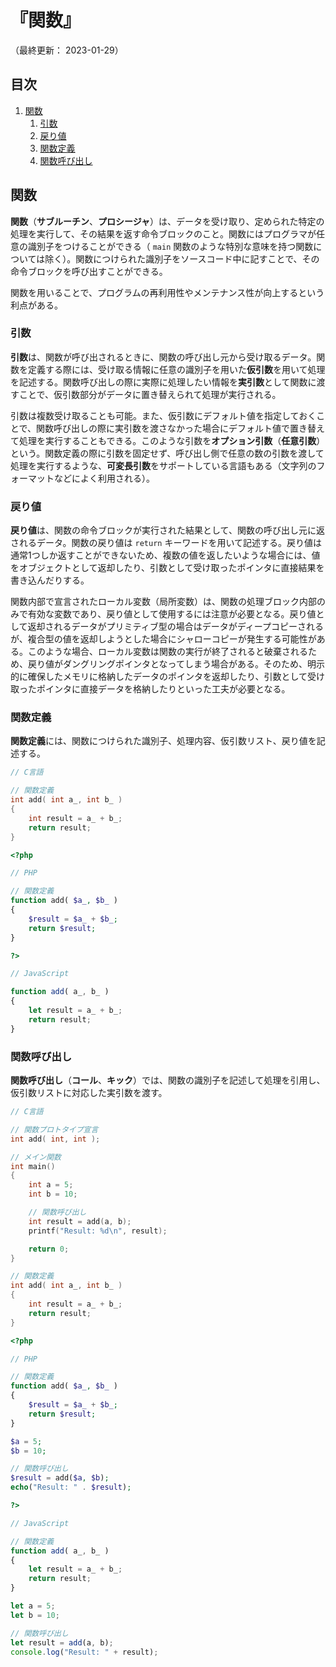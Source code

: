# 『関数』

（最終更新： 2023-01-29）


## 目次

1. [関数](#関数)
	1. [引数](#引数)
	1. [戻り値](#戻り値)
	1. [関数定義](#関数定義)
	1. [関数呼び出し](#関数呼び出し)


## 関数

**関数**（**サブルーチン**、**プロシージャ**）は、データを受け取り、定められた特定の処理を実行して、その結果を返す命令ブロックのこと。関数にはプログラマが任意の識別子をつけることができる（ `main` 関数のような特別な意味を持つ関数については除く）。関数につけられた識別子をソースコード中に記すことで、その命令ブロックを呼び出すことができる。

関数を用いることで、プログラムの再利用性やメンテナンス性が向上するという利点がある。

### 引数

**引数**は、関数が呼び出されるときに、関数の呼び出し元から受け取るデータ。関数を定義する際には、受け取る情報に任意の識別子を用いた**仮引数**を用いて処理を記述する。関数呼び出しの際に実際に処理したい情報を**実引数**として関数に渡すことで、仮引数部分がデータに置き替えられて処理が実行される。

引数は複数受け取ることも可能。また、仮引数にデフォルト値を指定しておくことで、関数呼び出しの際に実引数を渡さなかった場合にデフォルト値で置き替えて処理を実行することもできる。このような引数を**オプション引数**（**任意引数**）という。関数定義の際に引数を固定せず、呼び出し側で任意の数の引数を渡して処理を実行するような、**可変長引数**をサポートしている言語もある（文字列のフォーマットなどによく利用される）。

### 戻り値

**戻り値**は、関数の命令ブロックが実行された結果として、関数の呼び出し元に返されるデータ。関数の戻り値は `return` キーワードを用いて記述する。戻り値は通常1つしか返すことができないため、複数の値を返したいような場合には、値をオブジェクトとして返却したり、引数として受け取ったポインタに直接結果を書き込んだりする。

関数内部で宣言されたローカル変数（局所変数）は、関数の処理ブロック内部のみで有効な変数であり、戻り値として使用するには注意が必要となる。戻り値として返却されるデータがプリミティブ型の場合はデータがディープコピーされるが、複合型の値を返却しようとした場合にシャローコピーが発生する可能性がある。このような場合、ローカル変数は関数の実行が終了されると破棄されるため、戻り値がダングリングポインタとなってしまう場合がある。そのため、明示的に確保したメモリに格納したデータのポインタを返却したり、引数として受け取ったポインタに直接データを格納したりといった工夫が必要となる。

### 関数定義

**関数定義**には、関数につけられた識別子、処理内容、仮引数リスト、戻り値を記述する。

```c
// C言語

// 関数定義
int add( int a_, int b_ )
{
    int result = a_ + b_;
    return result;
}
```

```php
<?php

// PHP

// 関数定義
function add( $a_, $b_ )
{
    $result = $a_ + $b_;
    return $result;
}

?>
```

```javascript
// JavaScript

function add( a_, b_ )
{
    let result = a_ + b_;
    return result;
}
```

### 関数呼び出し

**関数呼び出し**（**コール**、**キック**）では、関数の識別子を記述して処理を引用し、仮引数リストに対応した実引数を渡す。

```c
// C言語

// 関数プロトタイプ宣言
int add( int, int );

// メイン関数
int main()
{
    int a = 5;
    int b = 10;

    // 関数呼び出し
    int result = add(a, b);
    printf("Result: %d\n", result);

    return 0;
}

// 関数定義
int add( int a_, int b_ )
{
    int result = a_ + b_;
    return result;
}
```

```php
<?php

// PHP

// 関数定義
function add( $a_, $b_ )
{
    $result = $a_ + $b_;
    return $result;
}

$a = 5;
$b = 10;

// 関数呼び出し
$result = add($a, $b);
echo("Result: " . $result);

?>
```

```javascript
// JavaScript

// 関数定義
function add( a_, b_ )
{
    let result = a_ + b_;
    return result;
}

let a = 5;
let b = 10;

// 関数呼び出し
let result = add(a, b);
console.log("Result: " + result);
```
